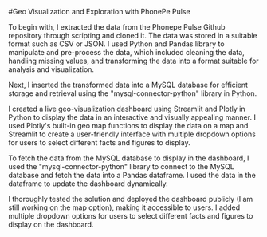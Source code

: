#Geo Visualization and Exploration with PhonePe Pulse

To begin with, I extracted the data from the Phonepe Pulse Github repository through scripting and cloned it. The data was stored in a suitable format such as CSV or JSON. I used Python and Pandas library to manipulate and pre-process the data, which included cleaning the data, handling missing values, and transforming the data into a format suitable for analysis and visualization.

Next, I inserted the transformed data into a MySQL database for efficient storage and retrieval using the "mysql-connector-python" library in Python.

I created a live geo-visualization dashboard using Streamlit and Plotly in Python to display the data in an interactive and visually appealing manner. I used Plotly's built-in geo map functions to display the data on a map and Streamlit to create a user-friendly interface with multiple dropdown options for users to select different facts and figures to display.

To fetch the data from the MySQL database to display in the dashboard, I used the "mysql-connector-python" library to connect to the MySQL database and fetch the data into a Pandas dataframe. I used the data in the dataframe to update the dashboard dynamically.

I thoroughly tested the solution and deployed the dashboard publicly (I am still working on the map option), making it accessible to users. I added multiple dropdown options for users to select different facts and figures to display on the dashboard. 
